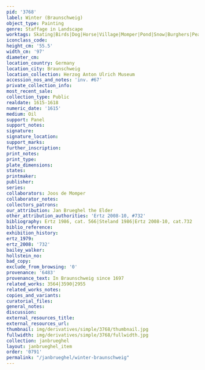 ```yaml
---
pid: '3768'
label: Winter (Braunschweig)
object_type: Painting
genre: Staffage in Landscape
worktags: Skating|Birds|Dog|Horse|Village|Momper|Pond|Snow|Burghers|Peasants|Landscape|Carriage|Wagon
iconclass_code:
height_cm: '55.5'
width_cm: '97'
diameter_cm:
location_country: Germany
location_city: Braunschweig
location_collection: Herzog Anton Ulrich Museum
accession_nos_and_notes: 'inv. #67'
private_collection_info:
most_recent_sale:
collection_type: Public
realdate: 1615-1618
numeric_date: '1615'
medium: Oil
support: Panel
support_notes:
signature:
signature_location:
support_marks:
further_inscription:
print_notes:
print_type:
plate_dimensions:
states:
printmaker:
publisher:
series:
collaborators: Joos de Momper
collaborator_notes:
collectors_patrons:
our_attribution: Jan Brueghel the Elder
other_attribution_authorities: 'Ertz 2008-10, #732'
bibliography: Ertz 1986, cat. 566|Steland 1986|Ertz 2008-10, cat.732
biblio_reference:
exhibition_history:
ertz_1979:
ertz_2008: '732'
bailey_walker:
hollstein_no:
bad_copy:
exclude_from_browsing: '0'
provenance: '6483'
provenance_text: In Braunschweig since 1697
related_works: 3564|3590|2955
related_works_notes:
copies_and_variants:
curatorial_files:
general_notes:
discussion:
external_resources_title:
external_resources_url:
thumbnail: img/derivatives/simple/3768/thumbnail.jpg
fullwidth: img/derivatives/simple/3768/fullwidth.jpg
collection: janbrueghel
layout: janbrueghel_item
order: '0791'
permalink: "/janbrueghel/winter-braunschweig"
---
```

